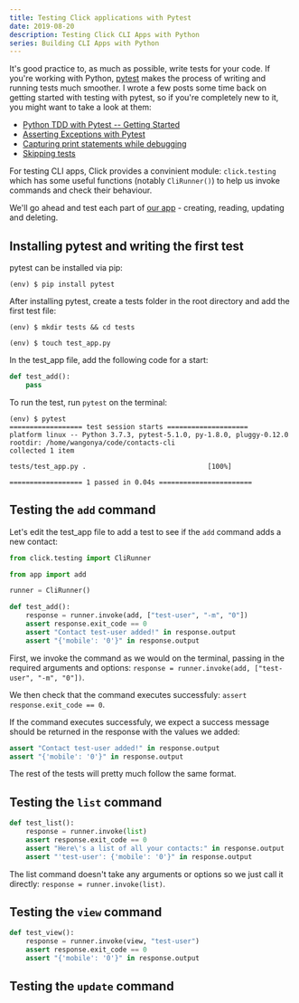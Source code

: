 ```yaml
---
title: Testing Click applications with Pytest
date: 2019-08-20
description: Testing Click CLI Apps with Python
series: Building CLI Apps with Python
---
```


It's good practice to, as much as possible, write tests for your code. If you're working with Python, [pytest](https://pytest.org/en/latest/) makes the process of writing and running tests much smoother. I wrote a few posts some time back on getting started with testing with pytest, so if you're completely new to it, you might want to take a look at them:
* [Python TDD with Pytest -- Getting Started](https://wangonya.com/blog/getting-started-with-pytest/)
* [Asserting Exceptions with Pytest](https://wangonya.com/blog/pytest-asserting-exceptions/)
* [Capturing print statements while debugging](https://wangonya.com/blog/pytest-capture-print/)
* [Skipping tests](https://wangonya.com/blog/pytest-skip/)

For testing CLI apps, Click provides a convinient module: `click.testing` which has some useful functions (notably `CliRunner()`) to help us invoke commands and check their behaviour.

We'll go ahead and test each part of [our app](https://wangonya.com/blog/cli-crud-with-firebase/) - creating, reading, updating and deleting.

## Installing pytest and writing the first test
pytest can be installed via pip:

```console
(env) $ pip install pytest
```

After installing pytest, create a tests folder in the root directory and add the first test file:

```console
(env) $ mkdir tests && cd tests

(env) $ touch test_app.py
```

In the test_app file, add the following code for a start:

```python
def test_add():
    pass
```

To run the test, run `pytest` on the terminal:

```console
(env) $ pytest
================== test session starts ====================
platform linux -- Python 3.7.3, pytest-5.1.0, py-1.8.0, pluggy-0.12.0
rootdir: /home/wangonya/code/contacts-cli
collected 1 item

tests/test_app.py .                              [100%]

================== 1 passed in 0.04s =======================
```

## Testing the `add` command
Let's edit the test_app file to add a test to see if the `add` command adds a new contact:

```python
from click.testing import CliRunner

from app import add

runner = CliRunner()

def test_add():
    response = runner.invoke(add, ["test-user", "-m", "0"])
    assert response.exit_code == 0
    assert "Contact test-user added!" in response.output
    assert "{'mobile': '0'}" in response.output

```

First, we invoke the command as we would on the terminal, passing in the required arguments and options: `response = runner.invoke(add, ["test-user", "-m", "0"])`.

We then check that the command executes successfuly: `assert response.exit_code == 0`.

If the command executes successfuly, we expect a success message should be returned in the response with the values we added:

```python
assert "Contact test-user added!" in response.output
assert "{'mobile': '0'}" in response.output
```

The rest of the tests will pretty much follow the same format.

## Testing the `list` command

```python
def test_list():
    response = runner.invoke(list)
    assert response.exit_code == 0
    assert "Here\'s a list of all your contacts:" in response.output
    assert "'test-user': {'mobile': '0'}" in response.output
```

The list command doesn't take any arguments or options so we just call it directly: `response = runner.invoke(list)`.

## Testing the `view` command

```python
def test_view():
    response = runner.invoke(view, "test-user")
    assert response.exit_code == 0
    assert "{'mobile': '0'}" in response.output
```

## Testing the `update` command
